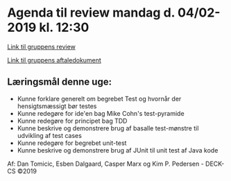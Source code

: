# Agenda til review mandag d. 04/02-2019 kl. 12:30

[Link til gruppens review](URL) 

[Link til gruppens aftaledokument](https://docs.google.com/document/d/1uSLKk3kQAV3UQ0Y1XKtVFQ_YJ_gXrON00-IDqS8o5s4/edit?usp=sharing) 

## Læringsmål denne uge:
 - Kunne forklare generelt om begrebet Test og hvornår der hensigtsmæssigt bør testes
 - Kunne redegøre for ide'en bag Mike Cohn's test-pyramide
 - Kunne redegøre for principet bag TDD
 - Kunne beskrive og demonstrere brug af basalle test-mønstre til udvikling af test cases
 - Kunne redegøre for begrebet unit-test
 - Kunne beskrive og demonstrere brug af JUnit til unit test af Java kode

Af: Dan Tomicic, Esben Dalgaard, Casper Marx og Kim P. Pedersen - DECK-CS ©2019
